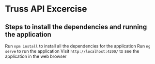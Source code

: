 # Truss API Excercise

## Steps to install the dependencies and running the application
Run `npm install` to install all the dependencies for the application
Run `ng serve` to run the application
Visit `http://localhost:4200/` to see the application in the web browser
